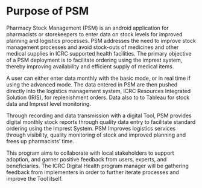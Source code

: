 # Purpose of PSM

Pharmacy Stock Management (PSM) is an android application for pharmacists or storekeepers to enter data on stock levels for improved planning and logistics processes. PSM addresses the need to improve stock management processes and avoid stock-outs of medicines and other medical supplies in ICRC supported health facilities. The primary objective of a PSM deployment is to facilitate ordering using the imprest system, thereby improving availability and efficient supply of medical items.

A user can either enter data monthly with the basic mode, or in real time if using the advanced mode. The data entered in PSM are then pushed directly into the logistics management system, ICRC Resources Integrated Solution (IRIS), for replenishment orders. Data also to to Tableau for stock data and Imprest level monitoring.

Through recording and data transmission with a digital Tool, PSM provides digital monthly stock reports through quality data entry to facilitate standard ordering using the Imprest System.  PSM Improves logistics services through visibility, quality monitoring of stock and improved planning and frees up pharmacists’ time.

This program aims to collaborate with local stakeholders to support adoption, and garner positive feedback from users, experts, and beneficiaries. The ICRC Digital Health program manager will be gathering feedback from implementers in order to further iterate processes and improve the Tool itself.

